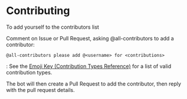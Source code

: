 # Contributing

To add yourself to the contributors list

Comment on Issue or Pull Request, asking @all-contributors to add a contributor:
```
@all-contributors please add @<username> for <contributions>
```

<contributions>: See the [Emoji Key (Contribution Types Reference)](https://allcontributors.org/docs/en/emoji-key) for a list of valid contribution types.

The bot will then create a Pull Request to add the contributor, then reply with the pull request details.